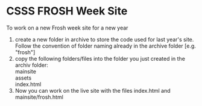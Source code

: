 # CSSS FROSH Week Site

To work on a new Frosh week site for a new year  
 1. create a new folder in archive to store the code used for last year's site. Follow the convention of folder naming already in the archive folder [e.g. "frosh<year>"]  
 2. copy the following folders/files into the folder you just created in the archiv folder:  
		mainsite  
		assets  
		index.html  
 3. Now you can work on the live site with the files index.html and mainsite/frosh.html
